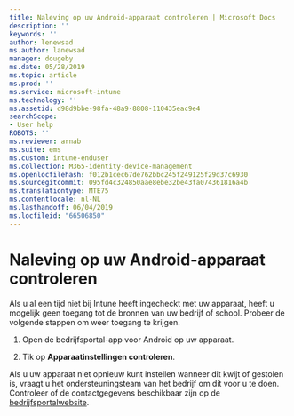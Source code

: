 ```yaml
---
title: Naleving op uw Android-apparaat controleren | Microsoft Docs
description: ''
keywords: ''
author: lenewsad
ms.author: lanewsad
manager: dougeby
ms.date: 05/28/2019
ms.topic: article
ms.prod: ''
ms.service: microsoft-intune
ms.technology: ''
ms.assetid: d98d9bbe-98fa-48a9-8808-110435eac9e4
searchScope:
- User help
ROBOTS: ''
ms.reviewer: arnab
ms.suite: ems
ms.custom: intune-enduser
ms.collection: M365-identity-device-management
ms.openlocfilehash: f012b1cec67de762bbc245f249125f29d37c6930
ms.sourcegitcommit: 095fd4c324850aae8ebe32be43fa074361816a4b
ms.translationtype: MTE75
ms.contentlocale: nl-NL
ms.lasthandoff: 06/04/2019
ms.locfileid: "66506850"
---
```

# <a name="check-compliance-on-your-android-device"></a>Naleving op uw Android-apparaat controleren

Als u al een tijd niet bij Intune heeft ingecheckt met uw apparaat, heeft u mogelijk geen toegang tot de bronnen van uw bedrijf of school. Probeer de volgende stappen om weer toegang te krijgen.  

1. Open de bedrijfsportal-app voor Android op uw apparaat.  

2. Tik op **Apparaatinstellingen controleren**.  

Als u uw apparaat niet opnieuw kunt instellen wanneer dit kwijt of gestolen is, vraagt u het ondersteuningsteam van het bedrijf om dit voor u te doen. Controleer of de contactgegevens beschikbaar zijn op de [bedrijfsportalwebsite](https://go.microsoft.com/fwlink/?linkid=2010980).  
